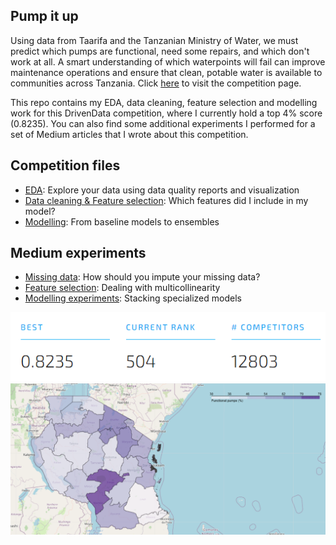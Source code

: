 ## Pump it up

Using data from Taarifa and the Tanzanian Ministry of Water, we must predict which pumps are functional, need some repairs, and which don't work at all.
A smart understanding of which waterpoints will fail can improve maintenance operations and ensure that clean, potable water is available to communities across Tanzania. Click [here](https://www.drivendata.org/competitions/7/pump-it-up-data-mining-the-water-table/) to visit the competition page.

This repo contains my EDA, data cleaning, feature selection and modelling work for this DrivenData competition, where I currently hold a top 4% score (0.8235). You can also find some additional experiments I performed for a set of Medium articles that I wrote about this competition.

## Competition files
- [EDA](https://github.com/BrendaLoznik/waterpumps/blob/main/1.%20EDA.ipynb): Explore your data using data quality reports and visualization
- [Data cleaning & Feature selection](https://github.com/BrendaLoznik/waterpumps/blob/main/2.%20Data%20cleaning%20%26%20Feature%20engineering.ipynb): Which features did I include in my model?
- [Modelling](https://github.com/BrendaLoznik/waterpumps/blob/main/3.%20Modelling.ipynb): From baseline models to ensembles

## Medium experiments
- [Missing data](https://github.com/BrendaLoznik/waterpumps/blob/main/2B.%20Dealing%20with%20missing%20data.ipynb): How should you impute your missing data?
- [Feature selection](https://github.com/BrendaLoznik/waterpumps/blob/main/2C.%20Feature%20selection%20experiments.ipynb): Dealing with multicollinearity
- [Modelling experiments](https://github.com/BrendaLoznik/waterpumps/blob/main/3B.%20Modelling%20experiments.ipynb): Stacking specialized models


![Screenshot](submission.png)
![Screenshot](functional2.png)
